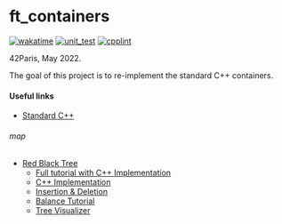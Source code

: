 # ft_containers

[![wakatime](https://wakatime.com/badge/user/7b6b66f5-8a9a-4187-ad50-0659cf472418/project/a9754f23-b004-4f83-aa25-e8c4b2515dbd.svg)](https://wakatime.com/@louisnfr/projects/caahkryncz?start=2022-05-07&end=2022-05-13)
[![unit_test](https://github.com/louisnfr/ft_containers/actions/workflows/unit_test.yml/badge.svg)](https://github.com/louisnfr/ft_containers/actions/workflows/unit_test.yml)
[![cpplint](https://github.com/louisnfr/ft_containers/actions/workflows/cpplint.yml/badge.svg)](https://github.com/louisnfr/ft_containers/actions/workflows/cpplint.yml)

42Paris, May 2022.

The goal of this project is to re-implement the standard C++ containers.

#### Useful links

- [Standard C++](https://www.lirmm.fr/~ducour/Doc-objets/ISO+IEC+14882-1998.pdf)
###### map
- [Red Black Tree](https://en.wikipedia.org/wiki/Red%E2%80%93black_tree)
  - [Full tutorial with C++ Implementation](https://www.programiz.com/dsa/red-black-tree)
  - [C++ Implementation](https://algorithmtutor.com/Data-Structures/Tree/Red-Black-Trees/) 
  - [Insertion & Deletion](https://www.usna.edu/Users/cs/crabbe/SI321/2003-08/red-black/red-black.html) 
  - [Balance Tutorial](https://habr.com/ru/company/otus/blog/472040/)
  - [Tree Visualizer](https://www.cs.usfca.edu/~galles/visualization/RedBlack.html)
